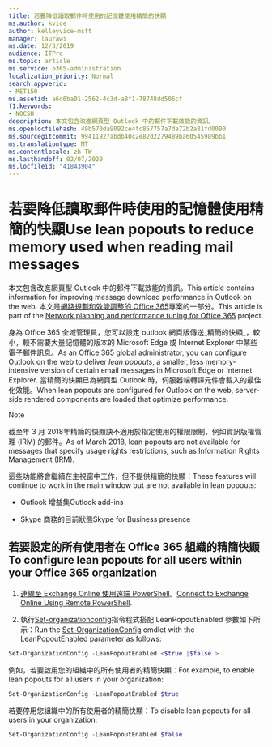 ```yaml
---
title: 若要降低讀取郵件時使用的記憶體使用精簡的快顯
ms.author: kvice
author: kelleyvice-msft
manager: laurawi
ms.date: 12/3/2019
audience: ITPro
ms.topic: article
ms.service: o365-administration
localization_priority: Normal
search.appverid:
- MET150
ms.assetid: a6d6ba01-2562-4c3d-a8f1-78748dd506cf
f1.keywords:
- NOCSH
description: 本文包含改進網頁型 Outlook 中的郵件下載效能的資訊。
ms.openlocfilehash: 49b570da9092ce4fc857757a7da72b2a81fd0090
ms.sourcegitcommit: 99411927abdb40c2e82d2279489ba60545989bb1
ms.translationtype: MT
ms.contentlocale: zh-TW
ms.lasthandoff: 02/07/2020
ms.locfileid: "41843904"
---
```

# <a name="use-lean-popouts-to-reduce-memory-used-when-reading-mail-messages"></a><span data-ttu-id="f678f-103">若要降低讀取郵件時使用的記憶體使用精簡的快顯</span><span class="sxs-lookup"><span data-stu-id="f678f-103">Use lean popouts to reduce memory used when reading mail messages</span></span>

<span data-ttu-id="f678f-104">本文包含改進網頁型 Outlook 中的郵件下載效能的資訊。</span><span class="sxs-lookup"><span data-stu-id="f678f-104">This article contains information for improving message download performance in Outlook on the web.</span></span> <span data-ttu-id="f678f-105">本文是[網路規劃和效能調整的 Office 365](https://aka.ms/tune)專案的一部分。</span><span class="sxs-lookup"><span data-stu-id="f678f-105">This article is part of the [Network planning and performance tuning for Office 365](https://aka.ms/tune) project.</span></span>
  
<span data-ttu-id="f678f-106">身為 Office 365 全域管理員，您可以設定 outlook 網頁版傳送_精簡的快顯_，較小，較不需要大量記憶體的版本的 Microsoft Edge 或 Internet Explorer 中某些電子郵件訊息。</span><span class="sxs-lookup"><span data-stu-id="f678f-106">As an Office 365 global administrator, you can configure Outlook on the web to deliver _lean popouts_, a smaller, less memory-intensive version of certain email messages in Microsoft Edge or Internet Explorer.</span></span> <span data-ttu-id="f678f-107">當精簡的快顯已為網頁型 Outlook 時，伺服器端轉譯元件會載入的最佳化效能。</span><span class="sxs-lookup"><span data-stu-id="f678f-107">When lean popouts are configured for Outlook on the web, server-side rendered components are loaded that optimize performance.</span></span>
  
> [!NOTE]
> <span data-ttu-id="f678f-108">截至年 3 月 2018年精簡的快顯訣不適用於指定使用的權限限制，例如資訊版權管理 (IRM) 的郵件。</span><span class="sxs-lookup"><span data-stu-id="f678f-108">As of March 2018, lean popouts are not available for messages that specify usage rights restrictions, such as Information Rights Management (IRM).</span></span>
  
<span data-ttu-id="f678f-109">這些功能將會繼續在主視窗中工作，但不提供精簡的快顯：</span><span class="sxs-lookup"><span data-stu-id="f678f-109">These features will continue to work in the main window but are not available in lean popouts:</span></span>
  
- <span data-ttu-id="f678f-110">Outlook 增益集</span><span class="sxs-lookup"><span data-stu-id="f678f-110">Outlook add-ins</span></span>
  
- <span data-ttu-id="f678f-111">Skype 商務的目前狀態</span><span class="sxs-lookup"><span data-stu-id="f678f-111">Skype for Business presence</span></span>
  
## <a name="to-configure-lean-popouts-for-all-users-within-your-office-365-organization"></a><span data-ttu-id="f678f-112">若要設定的所有使用者在 Office 365 組織的精簡快顯</span><span class="sxs-lookup"><span data-stu-id="f678f-112">To configure lean popouts for all users within your Office 365 organization</span></span>
  
1. <span data-ttu-id="f678f-113">[連線至 Exchange Online 使用遠端 PowerShell](https://technet.microsoft.com/library/jj984289%28v=exchg.150%29.aspx )。</span><span class="sxs-lookup"><span data-stu-id="f678f-113">[Connect to Exchange Online Using Remote PowerShell](https://technet.microsoft.com/library/jj984289%28v=exchg.150%29.aspx ).</span></span>
  
2. <span data-ttu-id="f678f-114">執行[Set-organizationconfig](https://technet.microsoft.com/library/aa997443%28v=exchg.160%29.aspx)指令程式搭配 LeanPopoutEnabled 參數如下所示：</span><span class="sxs-lookup"><span data-stu-id="f678f-114">Run the [Set-OrganizationConfig](https://technet.microsoft.com/library/aa997443%28v=exchg.160%29.aspx) cmdlet with the LeanPopoutEnabled parameter as follows:</span></span>

  ```powershell
  Set-OrganizationConfig -LeanPopoutEnabled <$true |$false >
  ```

  <span data-ttu-id="f678f-115">例如，若要啟用您的組織中的所有使用者的精簡快顯：</span><span class="sxs-lookup"><span data-stu-id="f678f-115">For example, to enable lean popouts for all users in your organization:</span></span>
  
  ```powershell
  Set-OrganizationConfig -LeanPopoutEnabled $true
  ```

  <span data-ttu-id="f678f-116">若要停用您組織中的所有使用者的精簡快顯：</span><span class="sxs-lookup"><span data-stu-id="f678f-116">To disable lean popouts for all users in your organization:</span></span>

  ```powershell
  Set-OrganizationConfig -LeanPopoutEnabled $false
  ```
